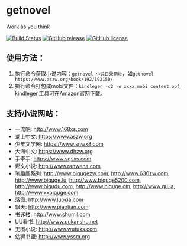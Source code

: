 # getnovel

Work as you think

[![Build Status](https://secure.travis-ci.org/dfordsoft/getnovel.png)](https://travis-ci.org/dfordsoft/getnovel) [![GitHub release](https://img.shields.io/github/release/dfordsoft/getnovel.svg?maxAge=2592000)](https://github.com/dfordsoft/getnovel/releases) [![GitHub license](https://img.shields.io/badge/license-MIT-blue.svg)](https://raw.githubusercontent.com/dfordsoft/getnovel/master/LICENSE)

## 使用方法：

1. 执行命令获取小说内容：`getnovel 小说目录网址`，如`getnovel https://www.aszw.org/book/192/192150/`
2. 执行命令打包成mobi文件：`kindlegen -c2 -o xxxx.mobi content.opf`, [kindlegen工具](https://www.amazon.com/gp/feature.html?docId=1000765211)可在Amazon官网[下载](https://www.amazon.com/gp/feature.html?docId=1000765211)。

## 支持小说网站：

* 一流吧: http://www.168xs.com
* 爱上中文: https://www.aszw.org
* 少年文学网: https://www.snwx8.com
* 大海中文: https://www.dhzw.org
* 手牵手: https://www.sqsxs.com
* 燃文小说: http://www.ranwena.com
* 笔趣阁系列: http://www.biqugezw.com, http://www.630zw.com, http://www.biquge.lu, http://www.biquge5200.com, http://www.biqudu.com, http://www.biquge.cm, http://www.qu.la, http://www.xxbiquge.com
* 落霞: http://www.luoxia.com
* 飘天: http://www.piaotian.com
* 书迷楼: http://www.shumil.com
* UU看书: http://www.uukanshu.net
* 无图小说: http://www.wutuxs.com
* 幼狮书盟: http://www.yssm.org
